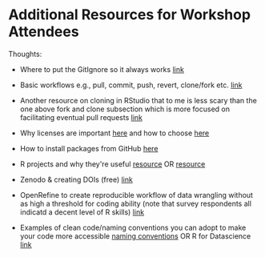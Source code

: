 # Additional Resources for Workshop Attendees

Thoughts:

- Where to put the GitIgnore so it always works [link](https://carpentries-incubator.github.io/git-Rstudio-course/02-ignore/index.html)

- Basic workflows e.g., pull, commit, push, revert, clone/fork etc. [link](https://happygitwithr.com/workflows-intro.html)

- Another resource on cloning in RStudio that to me is less scary than the one above fork and clone subsection which is more focused on facilitating eventual pull requests [link](https://datacarpentry.org/rr-version-control/03-git-in-rstudio/index.html)

- Why licenses are important [here](https://docs.github.com/en/repositories/managing-your-repositorys-settings-and-features/customizing-your-repository/licensing-a-repository) and how to choose [here](https://gist.github.com/nicolasdao/a7adda51f2f185e8d2700e1573d8a633)

- How to install packages from GitHub [here](https://www.displayr.com/installing-r-packages-from-github/)

- R projects and why they're useful [resource](https://support.rstudio.com/hc/en-us/articles/200526207-Using-RStudio-Projects) OR [resource](https://r4ds.had.co.nz/workflow-projects.html)

- Zenodo & creating DOIs (free) [link](https://zenodo.org/)

- OpenRefine to create reproducible workflow of data wrangling without as high a threshold for coding ability (note that survey respondents all indicatd a decent level of R skills) [link](https://openrefine.org/)

- Examples of clean code/naming conventions you can adopt to make your code more accessible [naming conventions](https://datamanagement.hms.harvard.edu/collect/file-naming-conventions) OR R for Datascience [link](https://r4ds.had.co.nz/introduction.html)



